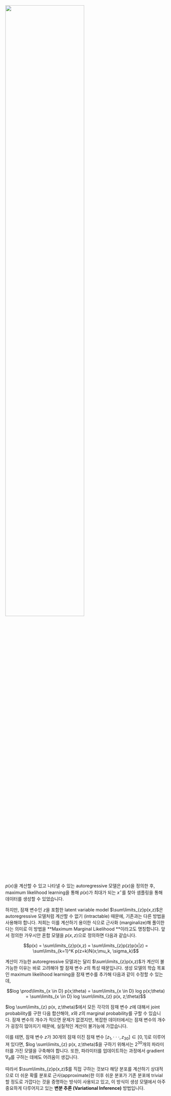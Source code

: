 <img src="https://wikidocs.net/images/page/229768/deeplatent2.png" width="70%">

$p(x)$을 계산할 수 있고 나타낼 수 있는 autoregressive 모델은 $p(x)$을 정의한 후, maximum likelihood learning을 통해 $p(x)$가 최대가 되는 $x^{\star}$를 찾아 샘플링을 통해 데이터를 생성할 수 있었습니다.

하지만, 잠재 변수인 $z$을 포함한 latent variable model $\sum\limits_{z}p(x,z)$은 autoregressive 모델처럼 계산할 수 없기 (intractable) 때문에, 기존과는 다른 방법을 사용해야 합니다. 저희는 이를 계산하기 용이한 식으로 근사화 (marginalize)해 풀이한다는 의미로 이 방법을 **Maximum Marginal Likelihood **이라고도 명칭합니다. 앞서 정의한 가우시안 혼합 모델을 $p(x,z)$으로 정의하면 다음과 같습니다.

$$p(x) = \sum\limits_{z}p(x,z) =  \sum\limits_{z}p(z)p(x|z) = \sum\limits_{k=1}^K p(z=k)N(x;\mu_k, \sigma_k)$$

계산이 가능한 autoregressive 모델과는 달리 $\sum\limits_{z}p(x,z)$가 계산이 불가능한 이유는 바로 고려해야 할 잠재 변수 $z$의 특성 때문입니다.  생성 모델의 학습 목표인 maximum likelihood learning을 잠재 변수를 추가해 다음과 같이 수정할 수 있는데,

$$log \prod\limits_{x \in D} p(x;\theta) = \sum\limits_{x \in D} log p(x;\theta) = \sum\limits_{x \in D} log \sum\limits_{z} p(x, z;\theta)$$

$log \sum\limits_{z} p(x, z;\theta)$에서 모든 각각의 잠재 변수 $z$에 대해서 joint probability를 구한 다음 합산해야, $x$와 $z$의 marginal probability를 구할 수 있습니다. 잠재 변수의 개수가 적으면 문제가 없겠지만, 복잡한 데이터에서는 잠재 변수의 개수가 굉장히 많아지기 때문에, 실질적인 계산이 불가능에 가깝습니다.

이를 테면, 잠재 변수 $z$가 30개의 잠재 이진 잠재 변수 $[z_1, \cdot\cdot\cdot, z_{30}] \in [0,1]$로 이루어져 있다면, $log \sum\limits_{z} p(x, z;\theta)$을 구하기 위해서는 $2^{30}$개의 파라미터를 가진 모델을 구축해야 합니다. 또한, 파라미터를 업데이트하는 과정에서 gradient $\nabla_{\theta}$를 구하는 데에도 어려움이 생깁니다.

따라서 $\sum\limits_{z}p(x,z)$를 직접 구하는 것보다 해당 분포를 계산하기 상대적으로 더 쉬운 확률 분포로 근사(approximate)한 이후 쉬운 분포가 기존 분포에 trivial할 정도로 가깝다는 것을 증명하는 방식이 사용되고 있고, 이 방식이 생성 모델에서 아주 중요하게 다루어지고 있는 **변분 추론 (Variational Inference)** 방법입니다.